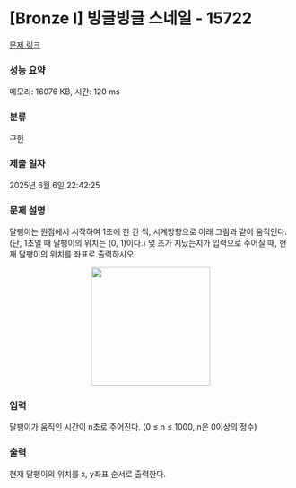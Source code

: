 # [Bronze I] 빙글빙글 스네일 - 15722 

[문제 링크](https://www.acmicpc.net/problem/15722) 

### 성능 요약

메모리: 16076 KB, 시간: 120 ms

### 분류

구현

### 제출 일자

2025년 6월 6일 22:42:25

### 문제 설명

<p>달팽이는 원점에서 시작하여 1초에 한 칸 씩, 시계방향으로 아래 그림과 같이 움직인다. (단, 1초일 때 달팽이의 위치는 (0, 1)이다.) 몇 초가 지났는지가 입력으로 주어질 때, 현재 달팽이의 위치를 좌표로 출력하시오.</p>

<p style="text-align: center;"><img alt="" src="https://onlinejudgeimages.s3-ap-northeast-1.amazonaws.com/problem/15722/1.jpg" style="width: 212px; height: 211px;"></p>

### 입력 

 <p>달팽이가 움직인 시간이 n초로 주어진다. (0 ≤ n ≤ 1000, n은 0이상의 정수)</p>

### 출력 

 <p>현재 달팽이의 위치를 x, y좌표 순서로 출력한다.</p>

